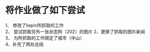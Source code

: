 # 将作业做了如下尝试
1、 修改了liepin所抓取的工作  
2、 尝试抓取另外一张状态狗（202）的图片
2、更换了抓取的图片新闻  
3、 为所抓取的工作限定了城市（中山）  
4、补充了两处总结
